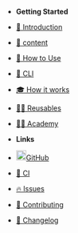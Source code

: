 - **Getting Started**
- [🐳 Introduction](/introduction.md)
- [👾 content](/content.md)
- [🚀 How to Use](/how-to-use.md)
- [🧠 CLI](/cli.md)
- [🎓 How it works](/how-it-works.md)
- [👷‍♂️ Reusables](/reusables.md)
- [🧑‍🎓 Academy](/academy.md)


- **Links**
- [<img src="https://github.com/vdesabou/kafka-docker-playground/raw/master/images/icons/octocat.png" width="20">GitHub](https://github.com/kuyeol/kafka-docker-playground)
- [🤖 CI](https://github.com/vdesabou/kafka-docker-playground/actions)
- [🔥 Issues](https://github.com/vdesabou/kafka-docker-playground/issues)
- [💞 Contributing](https://github.com/vdesabou/kafka-docker-playground/blob/master/CONTRIBUTING.md)
- [📜 Changelog](/changelog.md)
